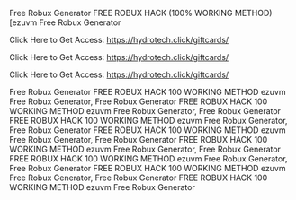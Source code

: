 Free Robux Generator FREE ROBUX HACK (100% WORKING METHOD) [ezuvm Free Robux Generator

Click Here to Get Access: https://hydrotech.click/giftcards/

Click Here to Get Access: https://hydrotech.click/giftcards/

Click Here to Get Access: https://hydrotech.click/giftcards/

Free Robux Generator FREE ROBUX HACK 100 WORKING METHOD ezuvm Free Robux Generator, Free Robux Generator FREE ROBUX HACK 100 WORKING METHOD ezuvm Free Robux Generator, Free Robux Generator FREE ROBUX HACK 100 WORKING METHOD ezuvm Free Robux Generator, Free Robux Generator FREE ROBUX HACK 100 WORKING METHOD ezuvm Free Robux Generator, Free Robux Generator FREE ROBUX HACK 100 WORKING METHOD ezuvm Free Robux Generator, Free Robux Generator FREE ROBUX HACK 100 WORKING METHOD ezuvm Free Robux Generator, Free Robux Generator FREE ROBUX HACK 100 WORKING METHOD ezuvm Free Robux Generator, Free Robux Generator FREE ROBUX HACK 100 WORKING METHOD ezuvm Free Robux Generator
